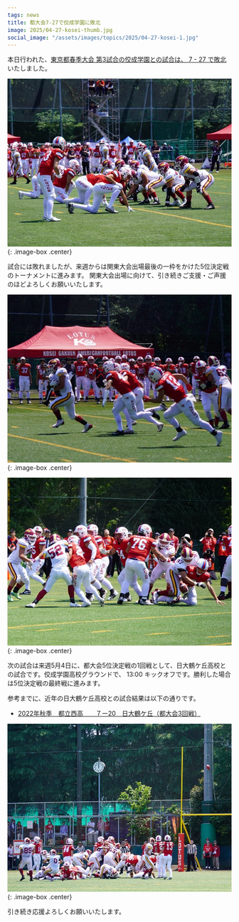 ```yaml
---
tags: news
title: 都大会7-27で佼成学園に敗北
image: 2025/04-27-kosei-thumb.jpg
social_image: "/assets/images/topics/2025/04-27-kosei-1.jpg"
---
```


本日行われた、[東京都春季大会 第3試合の佼成学園との試合は、 7 - 27 で敗北](/game/2025/2025-04-27-kosei.html)いたしました。

![試合風景写真](/assets/images/topics/2025/04-27-kosei-1.jpg)
{: .image-box .center}

試合には敗れましたが、来週からは関東大会出場最後の一枠をかけた5位決定戦のトーナメントに進みます。
関東大会出場に向けて、引き続きご支援・ご声援のほどよろしくお願いいたします。

![試合風景写真](/assets/images/topics/2025/04-27-kosei-2.jpg)
{: .image-box .center}

![試合風景写真](/assets/images/topics/2025/04-27-kosei-3.jpg)
{: .image-box .center}

次の試合は来週5月4日に、都大会5位決定戦の1回戦として、日大鶴ケ丘高校との試合です。佼成学園高校グラウンドで、 13:00 キックオフです。勝利した場合は5位決定戦の最終戦に進みます。

参考までに、近年の日大鶴ケ丘高校との試合結果は以下の通りです。
* [2022年秋季　都立西高　　７ー20　日大鶴ケ丘（都大会3回戦）](/game/2022/2022-09-18-tsuru.html)

![試合風景写真](/assets/images/topics/2025/04-27-kosei-4.jpg)
{: .image-box .center}

引き続き応援よろしくお願いいたします。
